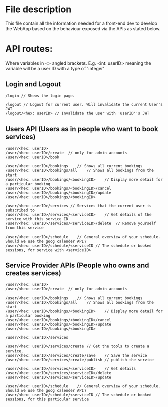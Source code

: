 # File description
This file contain all the information needed for a front-end dev to develop the WebApp based
on the behaviour exposed via the APIs as stated below.

# API routes:
Where variables in <> angled brackets. E.g.
<int: userID>
meaning the variable will be a user ID with a type of 'integer'


## Login and Logout
```url
/login // Shows the login page.
```


```url
/logout // Logout for current user. Will invalidate the current User's JWT
/logout/<hex: userID> // Invalidate the user with 'userID''s JWT
```



## Users API	(Users as in people who want to book services)
```url
/user/<hex: userID>
/user/<hex: userID>/create	// only for admin accounts
/user/<hex: userID>/book

/user/<hex: userID>/bookings	// Shows all current bookings
/user/<hex: userID>/bookings/all	// Shows all bookings from the start
/user/<hex: userID>/bookings/<bookingID>	// Display more detail for a particular booking
/user/<hex: userID>/bookings/<bookingID>/cancel
/user/<hex: userID>/bookings/<bookingID>/update
/user/<hex: userID>/bookings/<bookingID>

/user/<hex: userID>/services // Services that the current user is subscribed to
/user/<hex: userID>/services/<serviceID>	// Get details of the service with this service ID
/user/<hex: userID>/services/<serviceID>/delete  // Remove yourself from this service

/user/<hex: userID>/schedule	// General overview of your schedule. Should we use the goog calender API?
/user/<hex: userID>/schedule/<serviceID // The schedule or booked sessions, for service with <serviceID>
```


## Service Provider APIs	(People who owns and creates services)
```url
/user/<hex: userID>
/user/<hex: userID>/create	// only for admin accounts

/user/<hex: userID>/bookings	// Shows all current bookings
/user/<hex: userID>/bookings/all	// Shows all bookings from the start
/user/<hex: userID>/bookings/<bookingID>	// Display more detail for a particular booking
/user/<hex: userID>/bookings/<bookingID>/cancel
/user/<hex: userID>/bookings/<bookingID>/update
/user/<hex: userID>/bookings/<bookingID>

/user/<hex: userID>/services

/user/<hex: userID>/services/create	// Get the tools to create a service.
/user/<hex: userID>/services/create/save	// Save the service
/user/<hex: userID>/services/create/publish	// publish the service

/user/<hex: userID>/services/<serviceID>	// Get details
/user/<hex: userID>/services/<serviceID>/delete
/user/<hex: userID>/services/<serviceID>/update

/user/<hex: userID>/schedule	// General overview of your schedule. Should we use the goog calender API?
/user/<hex: userID>/schedule/<serviceID // The schedule or booked sessions, for this particular service
```




```js
```





```js
```